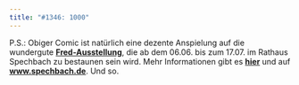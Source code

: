 ```yaml
---
title: "#1346: 1000"
---
```


P.S.: 
Obiger Comic ist natürlich eine dezente Anspielung auf die wundergute <a href="http://www.fonflatter.de/ausstellung"><strong>Fred-Ausstellung</strong></a>, die ab dem 06.06. bis zum 17.07. im  Rathaus Spechbach zu bestaunen sein wird. 
Mehr Informationen gibt es <a href="http://www.fonflatter.de/ausstellung"><strong>hier</strong></a> und auf <a href="http://www.spechbach.de"><strong>www.spechbach.de</strong></a>.
Und so.

